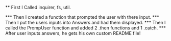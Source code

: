 
    
   ** First I Called inquirer, fs, util.

*** Then I created a function that prompted the user with there input.
*** Then I put the users inputs into Answers and had them displayed.
*** Then I called the PrompUser function and added 2 .then functions and 1 .catch.
*** After user inputs answers, he gets his own custom README file!
    
    
    
    
